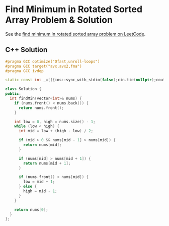 # Find Minimum in Rotated Sorted Array Problem & Solution

See the [find minimum in rotated sorted array problem on LeetCode](https://leetcode.com/problems/find-minimum-in-rotated-sorted-array).

## C++ Solution

```cpp
#pragma GCC optimize("Ofast,unroll-loops")
#pragma GCC target("avx,avx2,fma")
#pragma GCC ivdep

static const int _=[]{ios::sync_with_stdio(false);cin.tie(nullptr);cout.tie(nullptr);return 0;}();

class Solution {
public:
  int findMin(vector<int>& nums) {
    if (nums.front() < nums.back()) {
      return nums.front();
    }

    int low = 0, high = nums.size() - 1;
    while (low < high) {
      int mid = low + (high - low) / 2;

      if (mid > 0 && nums[mid - 1] > nums[mid]) {
        return nums[mid];
      }

      if (nums[mid] > nums[mid + 1]) {
        return nums[mid + 1];
      }

      if (nums.front() < nums[mid]) {
        low = mid + 1;
      } else {
        high = mid - 1;
      }
    }

    return nums[0];
  }
};
```
